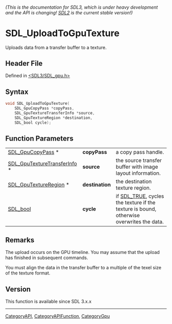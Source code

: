 ###### (This is the documentation for SDL3, which is under heavy development and the API is changing! [SDL2](https://wiki.libsdl.org/SDL2/) is the current stable version!)
# SDL_UploadToGpuTexture

Uploads data from a transfer buffer to a texture.

## Header File

Defined in [<SDL3/SDL_gpu.h>](https://github.com/libsdl-org/SDL/blob/main/include/SDL3/SDL_gpu.h)

## Syntax

```c
void SDL_UploadToGpuTexture(
    SDL_GpuCopyPass *copyPass,
    SDL_GpuTextureTransferInfo *source,
    SDL_GpuTextureRegion *destination,
    SDL_bool cycle);
```

## Function Parameters

|                                                            |                 |                                                                                                     |
| ---------------------------------------------------------- | --------------- | --------------------------------------------------------------------------------------------------- |
| [SDL_GpuCopyPass](SDL_GpuCopyPass) *                       | **copyPass**    | a copy pass handle.                                                                                 |
| [SDL_GpuTextureTransferInfo](SDL_GpuTextureTransferInfo) * | **source**      | the source transfer buffer with image layout information.                                           |
| [SDL_GpuTextureRegion](SDL_GpuTextureRegion) *             | **destination** | the destination texture region.                                                                     |
| [SDL_bool](SDL_bool)                                       | **cycle**       | if [SDL_TRUE](SDL_TRUE), cycles the texture if the texture is bound, otherwise overwrites the data. |

## Remarks

The upload occurs on the GPU timeline. You may assume that the upload has
finished in subsequent commands.

You must align the data in the transfer buffer to a multiple of the texel
size of the texture format.

## Version

This function is available since SDL 3.x.x

----
[CategoryAPI](CategoryAPI), [CategoryAPIFunction](CategoryAPIFunction), [CategoryGpu](CategoryGpu)

